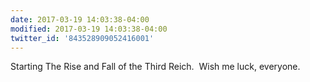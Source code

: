 ```yaml
---
date: 2017-03-19 14:03:38-04:00
modified: 2017-03-19 14:03:38-04:00
twitter_id: '843528909052416001'
---
```


  Starting The Rise and Fall of the Third Reich. &nbsp;Wish me luck, everyone.